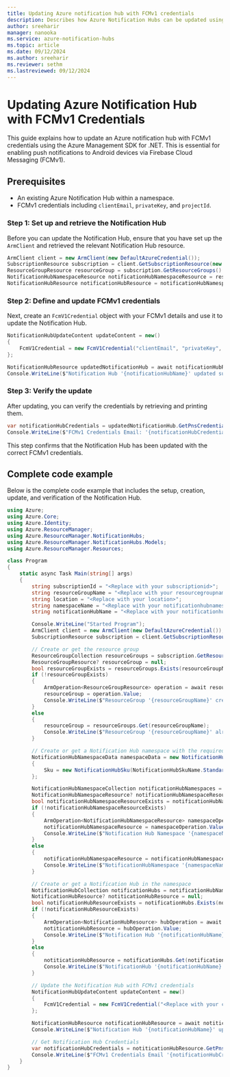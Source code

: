 ```yaml
---
title: Updating Azure notification hub with FCMv1 credentials
description: Describes how Azure Notification Hubs can be updated using FCMv1 credentials
author: sreeharir
manager: nanooka
ms.service: azure-notification-hubs
ms.topic: article
ms.date: 09/12/2024
ms.author: sreeharir
ms.reviewer: sethm
ms.lastreviewed: 09/12/2024
---
```


# Updating Azure Notification Hub with FCMv1 Credentials

This guide explains how to update an Azure notification hub with FCMv1 credentials using the Azure Management SDK for .NET. This is essential for enabling push notifications to Android devices via Firebase Cloud Messaging (FCMv1).

## Prerequisites
- An existing Azure Notification Hub within a namespace.
- FCMv1 credentials including `clientEmail`, `privateKey`, and `projectId`.

### Step 1: Set up and retrieve the Notification Hub
Before you can update the Notification Hub, ensure that you have set up the `ArmClient` and retrieved the relevant Notification Hub resource.

```csharp
ArmClient client = new ArmClient(new DefaultAzureCredential());
SubscriptionResource subscription = client.GetSubscriptionResource(new ResourceIdentifier($"/subscriptions/{subscriptionId}"));
ResourceGroupResource resourceGroup = subscription.GetResourceGroups().Get(resourceGroupName);
NotificationHubNamespaceResource notificationHubNamespaceResource = resourceGroup.GetNotificationHubNamespaces().Get(namespaceName);
NotificationHubResource notificationHubResource = notificationHubNamespaceResource.GetNotificationHubs().Get(notificationHubName);
```

### Step 2: Define and update FCMv1 credentials
Next, create an `FcmV1Credential` object with your FCMv1 details and use it to update the Notification Hub.

```csharp
NotificationHubUpdateContent updateContent = new()
{
    FcmV1Credential = new FcmV1Credential("clientEmail", "privateKey", "projectid")
};

NotificationHubResource updatedNotificationHub = await notificationHubResource.UpdateAsync(updateContent);
Console.WriteLine($"Notification Hub '{notificationHubName}' updated successfully with FCMv1 credentials.");
```

### Step 3: Verify the update
After updating, you can verify the credentials by retrieving and printing them.

```csharp
var notificationHubCredentials = updatedNotificationHub.GetPnsCredentials().Value;
Console.WriteLine($"FCMv1 Credentials Email: '{notificationHubCredentials.FcmV1Credential.ClientEmail}'");
```

This step confirms that the Notification Hub has been updated with the correct FCMv1 credentials.

## Complete code example
Below is the complete code example that includes the setup, creation, update, and verification of the Notification Hub.

```csharp
using Azure;
using Azure.Core;
using Azure.Identity;
using Azure.ResourceManager;
using Azure.ResourceManager.NotificationHubs;
using Azure.ResourceManager.NotificationHubs.Models;
using Azure.ResourceManager.Resources;

class Program
{
    static async Task Main(string[] args)
    {
        string subscriptionId = "<Replace with your subscriptionid>";
        string resourceGroupName = "<Replace with your resourcegroupname>";
        string location = "<Replace with your location>";
        string namespaceName = "<Replace with your notificationhubnamespacename>";
        string notificationHubName = "<Replace with your notificationhubname>";

        Console.WriteLine("Started Program");
        ArmClient client = new ArmClient(new DefaultAzureCredential());
        SubscriptionResource subscription = client.GetSubscriptionResource(new ResourceIdentifier($"/subscriptions/{subscriptionId}"));

        // Create or get the resource group
        ResourceGroupCollection resourceGroups = subscription.GetResourceGroups();
        ResourceGroupResource? resourceGroup = null;
        bool resourceGroupExists = resourceGroups.Exists(resourceGroupName);
        if (!resourceGroupExists)
        {
            ArmOperation<ResourceGroupResource> operation = await resourceGroups.CreateOrUpdateAsync(WaitUntil.Completed, resourceGroupName, new ResourceGroupData(location));
            resourceGroup = operation.Value;
            Console.WriteLine($"ResourceGroup '{resourceGroupName}' created successfully.");
        }
        else
        {
            resourceGroup = resourceGroups.Get(resourceGroupName);
            Console.WriteLine($"ResourceGroup '{resourceGroupName}' already exists.");
        }

        // Create or get a Notification Hub namespace with the required SKU
        NotificationHubNamespaceData namespaceData = new NotificationHubNamespaceData(location)
        {
            Sku = new NotificationHubSku(NotificationHubSkuName.Standard)
        };

        NotificationHubNamespaceCollection notificationHubNamespaces = resourceGroup.GetNotificationHubNamespaces();
        NotificationHubNamespaceResource? notificationHubNamespaceResource = null;
        bool notificationHubNamespaceResourceExists = notificationHubNamespaces.Exists(namespaceName);
        if (!notificationHubNamespaceResourceExists)
        {
            ArmOperation<NotificationHubNamespaceResource> namespaceOperation = await notificationHubNamespaces.CreateOrUpdateAsync(WaitUntil.Completed, namespaceName, namespaceData);
            notificationHubNamespaceResource = namespaceOperation.Value;
            Console.WriteLine($"Notification Hub Namespace '{namespaceName}' created successfully.");
        }
        else
        {
            notificationHubNamespaceResource = notificationHubNamespaces.Get(namespaceName);
            Console.WriteLine($"NotificationHubNamespace '{namespaceName}' already exists.");
        }

        // Create or get a Notification Hub in the namespace
        NotificationHubCollection notificationHubs = notificationHubNamespaceResource.GetNotificationHubs();
        NotificationHubResource? notiticationHubResource = null;
        bool notificationHubResourceExists = notificationHubs.Exists(notificationHubName);
        if (!notificationHubResourceExists)
        {
            ArmOperation<NotificationHubResource> hubOperation = await notificationHubs.CreateOrUpdateAsync(WaitUntil.Completed, notificationHubName, new NotificationHubData(location));
            notiticationHubResource = hubOperation.Value;
            Console.WriteLine($"Notification Hub '{notificationHubName}' created successfully in Namespace '{namespaceName}'.");
        }
        else
        {
            notiticationHubResource = notificationHubs.Get(notificationHubName);
            Console.WriteLine($"NotificationHub '{notificationHubName}' already exists.");
        }

        // Update the Notification Hub with FCMv1 credentials
        NotificationHubUpdateContent updateContent = new()
        {
            FcmV1Credential = new FcmV1Credential("<Replace with your clientEmail>", "<Replace with your privateKey>", "<Replace with your projectid>")
        };

        NotificationHubResource notificationHubResource = await notiticationHubResource.UpdateAsync(updateContent);
        Console.WriteLine($"Notification Hub '{notificationHubName}' updated successfully with FCMv1 credentials.");

        // Get Notification Hub Credentials
        var notificationHubCredentials = notiticationHubResource.GetPnsCredentials().Value;
        Console.WriteLine($"FCMv1 Credentials Email '{notificationHubCredentials.FcmV1Credential.ClientEmail}'");
    }
}
```
